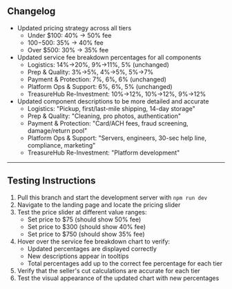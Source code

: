 ## Changelog

- Updated pricing strategy across all tiers
  - Under $100: 40% → 50% fee
  - $100-$500: 35% → 40% fee
  - Over $500: 30% → 35% fee
- Updated service fee breakdown percentages for all components
  - Logistics: 14%→20%, 9%→11%, 5% (unchanged)
  - Prep & Quality: 3%→5%, 4%→5%, 5%→7%
  - Payment & Protection: 7%, 6%, 6% (unchanged)
  - Platform Ops & Support: 6%, 6%, 5% (unchanged)
  - TreasureHub Re-Investment: 10%→12%, 10%→12%, 9%→12%
- Updated component descriptions to be more detailed and accurate
  - Logistics: "Pickup, first/last-mile shipping, 14-day storage"
  - Prep & Quality: "Cleaning, pro photos, authentication"
  - Payment & Protection: "Card/ACH fees, fraud screening, damage/return pool"
  - Platform Ops & Support: "Servers, engineers, 30-sec help line, compliance, marketing"
  - TreasureHub Re-Investment: "Platform development"

---

## Testing Instructions

1. Pull this branch and start the development server with `npm run dev`
2. Navigate to the landing page and locate the pricing slider
3. Test the price slider at different value ranges:
   - Set price to $75 (should show 50% fee)
   - Set price to $300 (should show 40% fee)
   - Set price to $750 (should show 35% fee)
4. Hover over the service fee breakdown chart to verify:
   - Updated percentages are displayed correctly
   - New descriptions appear in tooltips
   - Total percentages add up to the correct fee percentage for each tier
5. Verify that the seller's cut calculations are accurate for each tier
6. Test the visual appearance of the updated chart with new percentages 